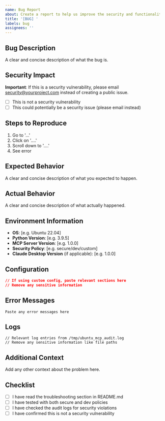 ```yaml
---
name: Bug Report
about: Create a report to help us improve the security and functionality
title: '[BUG] '
labels: bug
assignees: ''
---
```


## Bug Description
A clear and concise description of what the bug is.

## Security Impact
**Important**: If this is a security vulnerability, please email security@yourproject.com instead of creating a public issue.

- [ ] This is not a security vulnerability
- [ ] This could potentially be a security issue (please email instead)

## Steps to Reproduce
1. Go to '...'
2. Click on '....'
3. Scroll down to '....'
4. See error

## Expected Behavior
A clear and concise description of what you expected to happen.

## Actual Behavior
A clear and concise description of what actually happened.

## Environment Information
- **OS**: [e.g. Ubuntu 22.04]
- **Python Version**: [e.g. 3.9.5]
- **MCP Server Version**: [e.g. 1.0.0]
- **Security Policy**: [e.g. secure/dev/custom]
- **Claude Desktop Version** (if applicable): [e.g. 1.0.0]

## Configuration
```json
// If using custom config, paste relevant sections here
// Remove any sensitive information
```

## Error Messages
```
Paste any error messages here
```

## Logs
```
// Relevant log entries from /tmp/ubuntu_mcp_audit.log
// Remove any sensitive information like file paths
```

## Additional Context
Add any other context about the problem here.

## Checklist
- [ ] I have read the troubleshooting section in README.md
- [ ] I have tested with both secure and dev policies
- [ ] I have checked the audit logs for security violations
- [ ] I have confirmed this is not a security vulnerability
